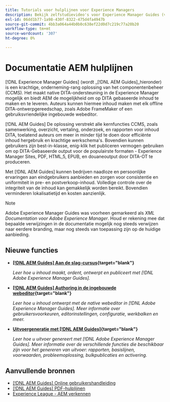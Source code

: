 ```yaml
---
title: Tutorials voor hulplijnen voor Experience Managers
description: Bekijk zelfstudievideo's voor Experience Manager Guides (voorheen XML Documentation voor Adobe Experience Manager). Leer over inheemse steun DITA en gestructureerd creatie in Experience Manager.
exl-id: 06dd1b77-1a98-430f-8322-475d4fa4947b
source-git-commit: 4bb3a064a44b0b0c638ef22d0d7c219c77a20b20
workflow-type: tm+mt
source-wordcount: '307'
ht-degree: 0%

---
```


# Documentatie AEM hulplijnen

[!DNL Experience Manager Guides] (wordt _[!DNL AEM Guides]_hieronder) is een krachtige, onderneming-rang oplossing van het componentenbeheer (CCMS). Het maakt native DITA-ondersteuning in de Experience Manager mogelijk en biedt AEM de mogelijkheid om op DITA gebaseerde inhoud te maken en te leveren. Auteurs kunnen hiermee inhoud maken met elk offline DITA-ontwerpgereedschap, zoals Adobe FrameMaker of een gebruiksvriendelijke ingebouwde webeditor.

[!DNL AEM Guides] De oplossing verstrekt alle kernfuncties CCMS, zoals samenwerking, overzicht, vertaling, onderzoek, en rapporten voor inhoud DITA, toelatend auteurs om meer in minder tijd te doen door efficiënte inhoud hergebruik en krachtige werkschema&#39;s. Bovendien kunnen gebruikers zijn best-in-klasse, enig-klik het publiceren vermogen gebruiken om op DITA-Gebaseerde output voor de populairste formaten - Experience Manager Sites, PDF, HTML,5, EPUB, en douaneoutput door DITA-OT te produceren.

Met [!DNL AEM Guides] kunnen bedrijven naadloze en persoonlijke ervaringen aan eindgebruikers aanbieden en zorgen voor consistentie en uniformiteit in pre- en postverkoop-inhoud. Volledige controle over de integriteit van de inhoud kan gemakkelijk worden bereikt. Bovendien verminderen lokalisatietijd en kosten aanzienlijk.

>[!NOTE]
> 
> Adobe Experience Manager Guides was voorheen gemarkeerd als _XML Documentation voor Adobe Experience Manager_. Houd er rekening mee dat bepaalde verwijzingen in de documentatie mogelijk nog steeds verwijzen naar eerdere branding, maar nog steeds van toepassing zijn op de huidige aanbieding.

## Nieuwe functies

* **[[!DNL AEM Guides] Aan de slag-cursus](https://experienceleague.adobe.com/docs/experience-manager-guides-learn/videos/getting-started/overview.html){target="blank"}**

  _Leer hoe u inhoud maakt, ordent, ontwerpt en publiceert met [!DNL Adobe Experience Manager Guides]._

* **[[!DNL AEM Guides] Authoring in de ingebouwde webeditor](https://experienceleague.adobe.com/docs/experience-manager-guides-learn/videos/advanced-user-guide/overview.html){target="blank"}**

  _Leer hoe u inhoud ontwerpt met de native webeditor in  [!DNL Adobe Experience Manager Guides]. Meer informatie over gebruikersvoorkeuren, editorinstellingen, configuratie, werkbalken en meer._

* **[Uitvoergeneratie met [!DNL AEM Guides]](https://experienceleague.adobe.com/docs/experience-manager-guides-learn/videos/output-generation/overview.html){target="blank"}**

  _Leer hoe u uitvoer genereert met [!DNL Adobe Experience Manager Guides]. Meer informatie over de verschillende functies die beschikbaar zijn voor het genereren van uitvoer: rapporten, basislijnen, voorwaarden, probleemoplossing, bulkpublicaties en activering._


<!--

Dummy links cause validation to fail

## Staff Picks

<table>
<tr>
  <td>
    <a href="#">
      <img alt="400 x 225px" src="myimage.png" />
    </a>
    <div>
      <a href="#">
    <strong>Enablement Content 1</strong>
    </a>
    </div>
    <p>
    <em>A brief description of enablement content.</em>
    <p>
  </td>
   <td>
    <a href="#">
      <img alt="400 x 225px" src="myimage.png" />
    </a>
    <div>
      <a href="#">
    <strong>Enablement Content 1</strong>
    </a>
    </div>
    <p>
    <em>A brief description of enablement content.</em>
    <p>
  </td>
  <td>
    <a href="#">
      <img alt="400 x 225px" src="myimage.png" />
    </a>
    <div>
      <a href="#">
    <strong>Enablement Content 1</strong>
    </a>
    </div>
    <p>
    <em>A brief description of enablement content.</em>
    <p>
  </td>
</tr>
</table>

-->


## Aanvullende bronnen

* [[!DNL AEM Guides] Online gebruikershandleiding](https://help.adobe.com/en_US/xml-documentation-for-adobe-experience-manager/index.html)
* [[!DNL AEM Guides] PDF-hulplijnen](https://helpx.adobe.com/support/xml-documentation-for-experience-manager.html)
* [Experience League - AEM verkennen](https://experienceleague.adobe.com/#recommended/solutions/experience-manager)
